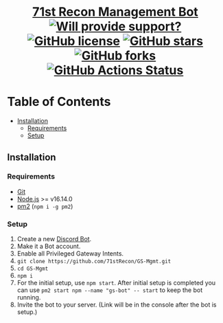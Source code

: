 <div align="center">
<h1><a href="https://71strecon.net/discord">71st Recon Management Bot</a><br>
<a href="#"><img alt="Will provide support?" src="https://img.shields.io/maintenance/no/2022?label=Will%20provide%20support%3F"></a>
<a href="https://github.com/71stRecon/GS-Mgmt"><img alt="GitHub license" src="https://img.shields.io/github/license/71stRecon/GS-Mgmt"></a>
<a href="https://github.com/71stRecon/GS-Mgmt/stargazers"><img alt="GitHub stars" src="https://img.shields.io/github/stars/71stRecon/GS-Mgmt"></a>
<a href="https://github.com/71stRecon/GS-Mgmt/network"><img alt="GitHub forks" src="https://img.shields.io/github/forks/71stRecon/GS-Mgmt"></a>
<a href="https://github.com/71stRecon/GS-Mgmt/actions/workflows/linter.yml"><img alt="GitHub Actions Status" src="https://github.com/71stRecon/GS-Mgmt/actions/workflows/linter.yml/badge.svg"></a>
</h1></div>

# Table of Contents <!-- omit in toc -->
- [Installation](#installation)
  - [Requirements](#requirements)
  - [Setup](#setup)

## Installation  

### Requirements  
- [Git](https://git-scm.com/)
- [Node.js](https://nodejs.org/) >= v16.14.0
- [pm2](https://www.npmjs.com/package/pm2) (`npm i -g pm2`)

### Setup  
1. Create a new [Discord Bot](https://discord.com/developers/applications).
2. Make it a Bot account.
3. Enable all Privileged Gateway Intents.
4. `git clone https://github.com/71stRecon/GS-Mgmt.git`
5. `cd GS-Mgmt`
6. `npm i`
7. For the initial setup, use `npm start`. After initial setup is completed you can use `pm2 start npm --name "gs-bot" -- start` to keep the bot running.
8. Invite the bot to your server. (Link will be in the console after the bot is setup.)
